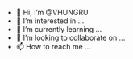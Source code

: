 - 👋 Hi, I’m @VHUNGRU
- 👀 I’m interested in ...
- 🌱 I’m currently learning ...
- 💞️ I’m looking to collaborate on ...
- 📫 How to reach me ...

<!---
VHUNGRU/VHUNGRU is a ✨ special ✨ repository because its `README.md` (this file) appears on your GitHub profile.
You can click the Preview link to take a look at your changes.
--->
